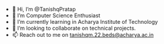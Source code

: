 - 👋 Hi, I’m @TanishqPratap
- 👀 I’m Computer Science Enthusiast
- 🌱 I’m currently learning in Acharya Institute of Technology
- 💞️ I’m looking to collaborate on technical projects.
- 📫 Reach out to me on tanishqm.22.beds@acharya.ac.in

<!---
TanishqPratap/TanishqPratap is a ✨ special ✨ repository because its `README.md` (this file) appears on your GitHub profile.
You can click the Preview link to take a look at your changes.
--->

